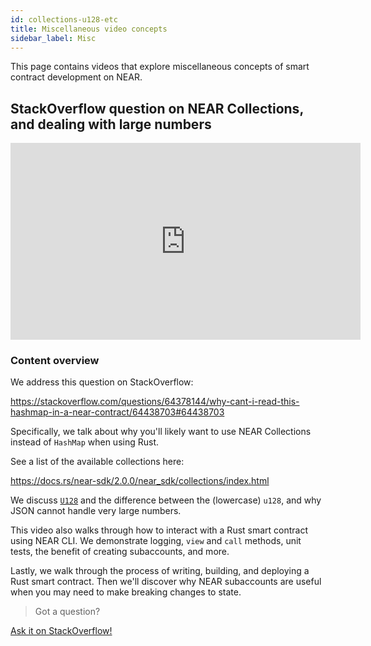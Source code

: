 ```yaml
---
id: collections-u128-etc
title: Miscellaneous video concepts
sidebar_label: Misc
---
```


This page contains videos that explore miscellaneous concepts of smart contract development on NEAR.

## StackOverflow question on NEAR Collections, and dealing with large numbers

<iframe width="560" height="315" src="https://www.youtube-nocookie.com/embed/wC6CS7js-tc" frameborder="0" allow="accelerometer; autoplay; clipboard-write; encrypted-media; gyroscope; picture-in-picture" allowfullscreen></iframe>

### Content overview

We address this question on StackOverflow:

https://stackoverflow.com/questions/64378144/why-cant-i-read-this-hashmap-in-a-near-contract/64438703#64438703

Specifically, we talk about why you'll likely want to use NEAR Collections instead of `HashMap` when using Rust.

See a list of the available collections here:

https://docs.rs/near-sdk/2.0.0/near_sdk/collections/index.html

We discuss [`U128`](https://docs.rs/near-sdk/2.0.0/near_sdk/json_types/struct.U128.html) and the difference between the (lowercase) `u128`, and why JSON cannot handle very large numbers.

This video also walks through how to interact with a Rust smart contract using NEAR CLI. We demonstrate logging, `view` and `call` methods, unit tests, the benefit of creating subaccounts, and more.

Lastly, we walk through the process of writing, building, and deploying a Rust smart contract. Then we'll discover why NEAR subaccounts are useful when you may need to make breaking changes to state.

>Got a question?
<a href="https://stackoverflow.com/questions/tagged/nearprotocol">
  <h8>Ask it on StackOverflow!</h8></a>
